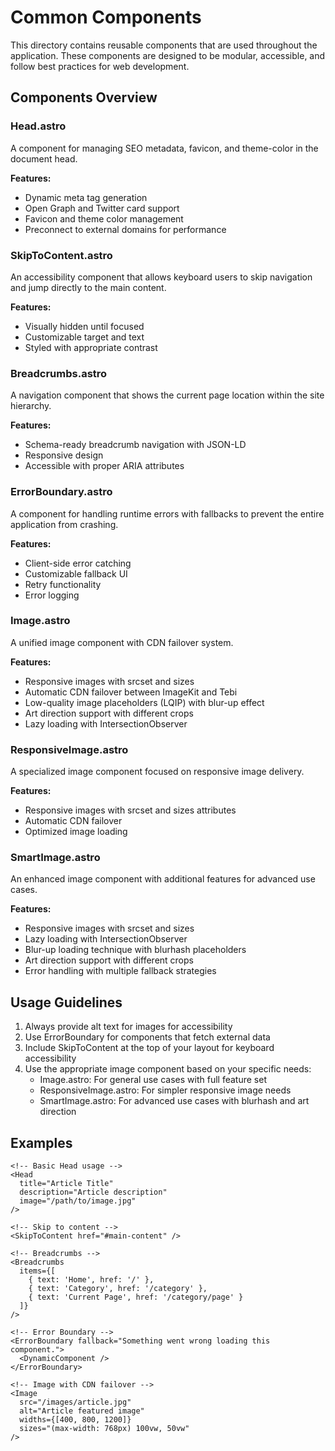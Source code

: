 # Common Components

This directory contains reusable components that are used throughout the application. These components are designed to be modular, accessible, and follow best practices for web development.

## Components Overview

### Head.astro
A component for managing SEO metadata, favicon, and theme-color in the document head.

**Features:**
- Dynamic meta tag generation
- Open Graph and Twitter card support
- Favicon and theme color management
- Preconnect to external domains for performance

### SkipToContent.astro
An accessibility component that allows keyboard users to skip navigation and jump directly to the main content.

**Features:**
- Visually hidden until focused
- Customizable target and text
- Styled with appropriate contrast

### Breadcrumbs.astro
A navigation component that shows the current page location within the site hierarchy.

**Features:**
- Schema-ready breadcrumb navigation with JSON-LD
- Responsive design
- Accessible with proper ARIA attributes

### ErrorBoundary.astro
A component for handling runtime errors with fallbacks to prevent the entire application from crashing.

**Features:**
- Client-side error catching
- Customizable fallback UI
- Retry functionality
- Error logging

### Image.astro
A unified image component with CDN failover system.

**Features:**
- Responsive images with srcset and sizes
- Automatic CDN failover between ImageKit and Tebi
- Low-quality image placeholders (LQIP) with blur-up effect
- Art direction support with different crops
- Lazy loading with IntersectionObserver

### ResponsiveImage.astro
A specialized image component focused on responsive image delivery.

**Features:**
- Responsive images with srcset and sizes attributes
- Automatic CDN failover
- Optimized image loading

### SmartImage.astro
An enhanced image component with additional features for advanced use cases.

**Features:**
- Responsive images with srcset and sizes
- Lazy loading with IntersectionObserver
- Blur-up loading technique with blurhash placeholders
- Art direction support with different crops
- Error handling with multiple fallback strategies

## Usage Guidelines

1. Always provide alt text for images for accessibility
2. Use ErrorBoundary for components that fetch external data
3. Include SkipToContent at the top of your layout for keyboard accessibility
4. Use the appropriate image component based on your specific needs:
   - Image.astro: For general use cases with full feature set
   - ResponsiveImage.astro: For simpler responsive image needs
   - SmartImage.astro: For advanced use cases with blurhash and art direction

## Examples

```astro
<!-- Basic Head usage -->
<Head 
  title="Article Title" 
  description="Article description" 
  image="/path/to/image.jpg" 
/>

<!-- Skip to content -->
<SkipToContent href="#main-content" />

<!-- Breadcrumbs -->
<Breadcrumbs 
  items={[
    { text: 'Home', href: '/' },
    { text: 'Category', href: '/category' },
    { text: 'Current Page', href: '/category/page' }
  ]} 
/>

<!-- Error Boundary -->
<ErrorBoundary fallback="Something went wrong loading this component.">
  <DynamicComponent />
</ErrorBoundary>

<!-- Image with CDN failover -->
<Image 
  src="/images/article.jpg" 
  alt="Article featured image" 
  widths={[400, 800, 1200]} 
  sizes="(max-width: 768px) 100vw, 50vw" 
/>
```